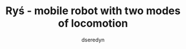 ---
layout: page-fullwidth
title:  "Ryś - mobile robot with two modes of locomotion"
categories:
    - video
tags:
    - rys
    - dseredynskimgr
author: dseredyn
movie:
    iframe: <iframe src="//www.youtube.com/embed/lnnb9ZKDu4M" width="100%" frameborder="0" webkitallowfullscreen mozallowfullscreen allowfullscreen></iframe>
---